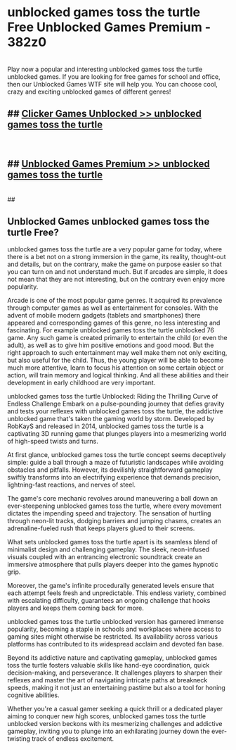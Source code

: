 # unblocked games toss the turtle  Free Unblocked Games Premium - 382z0 <br>
<br>
Play now a popular and interesting unblocked games toss the turtle unblocked games. If you are looking for free games for school and office, then our Unblocked Games WTF site will help you. You can choose cool, crazy and exciting unblocked games of different genres!


## ##  [Clicker Games Unblocked >> unblocked games toss the turtle](http://freeplayer.one?title=unblocked_games_toss_the_turtle&ref=UGames)
  <br>

##  ## [Unblocked Games Premium >> unblocked games toss the turtle](http://freeplayer.one?title=unblocked_games_toss_the_turtle&ref=UGames)
  <br>
  ##



## Unblocked Games unblocked games toss the turtle Free?

unblocked games toss the turtle are a very popular game for today, where there is a bet not on a strong immersion in the game, its reality, thought-out and details, but on the contrary, make the game on purpose easier so that you can turn on and not understand much. But if arcades are simple, it does not mean that they are not interesting, but on the contrary even enjoy more popularity.

Arcade is one of the most popular game genres. It acquired its prevalence through computer games as well as entertainment for consoles. With the advent of mobile modern gadgets (tablets and smartphones) there appeared and corresponding games of this genre, no less interesting and fascinating. For example unblocked games toss the turtle unblocked 76 game. Any such game is created primarily to entertain the child (or even the adult), as well as to give him positive emotions and good mood. But the right approach to such entertainment may well make them not only exciting, but also useful for the child. Thus, the young player will be able to become much more attentive, learn to focus his attention on some certain object or action, will train memory and logical thinking. And all these abilities and their development in early childhood are very important.

unblocked games toss the turtle Unblocked: Riding the Thrilling Curve of Endless Challenge
Embark on a pulse-pounding journey that defies gravity and tests your reflexes with unblocked games toss the turtle, the addictive unblocked game that's taken the gaming world by storm. Developed by RobKayS and released in 2014, unblocked games toss the turtle is a captivating 3D running game that plunges players into a mesmerizing world of high-speed twists and turns.

At first glance, unblocked games toss the turtle concept seems deceptively simple: guide a ball through a maze of futuristic landscapes while avoiding obstacles and pitfalls. However, its devilishly straightforward gameplay swiftly transforms into an electrifying experience that demands precision, lightning-fast reactions, and nerves of steel.

The game's core mechanic revolves around maneuvering a ball down an ever-steepening unblocked games toss the turtle, where every movement dictates the impending speed and trajectory. The sensation of hurtling through neon-lit tracks, dodging barriers and jumping chasms, creates an adrenaline-fueled rush that keeps players glued to their screens.

What sets unblocked games toss the turtle apart is its seamless blend of minimalist design and challenging gameplay. The sleek, neon-infused visuals coupled with an entrancing electronic soundtrack create an immersive atmosphere that pulls players deeper into the games hypnotic grip.

Moreover, the game's infinite procedurally generated levels ensure that each attempt feels fresh and unpredictable. This endless variety, combined with escalating difficulty, guarantees an ongoing challenge that hooks players and keeps them coming back for more.

unblocked games toss the turtle unblocked version has garnered immense popularity, becoming a staple in schools and workplaces where access to gaming sites might otherwise be restricted. Its availability across various platforms has contributed to its widespread acclaim and devoted fan base.

Beyond its addictive nature and captivating gameplay, unblocked games toss the turtle fosters valuable skills like hand-eye coordination, quick decision-making, and perseverance. It challenges players to sharpen their reflexes and master the art of navigating intricate paths at breakneck speeds, making it not just an entertaining pastime but also a tool for honing cognitive abilities.

Whether you're a casual gamer seeking a quick thrill or a dedicated player aiming to conquer new high scores, unblocked games toss the turtle unblocked version beckons with its mesmerizing challenges and addictive gameplay, inviting you to plunge into an exhilarating journey down the ever-twisting track of endless excitement.